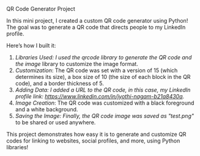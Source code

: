 QR Code Generator Project

In this mini project, I created a custom QR code generator using Python! The goal was to generate a QR code that directs people to my LinkedIn profile. 

Here’s how I built it:

1. *Libraries Used: I used the *qrcode* library to generate the QR code and the *image** library to customize the image format.
2. *Customization*: The QR code was set with a version of 15 (which determines its size), a box size of 10 (the size of each block in the QR code), and a border thickness of 5.
3. *Adding Data: I added a URL to the QR code, in this case, my LinkedIn profile link: *https://www.linkedin.com/in/jyothi-nagam-b21a8430a**.
4. *Image Creation*: The QR code was customized with a black foreground and a white background.
5. *Saving the Image: Finally, the QR code image was saved as *"test.png"** to be shared or used anywhere.

This project demonstrates how easy it is to generate and customize QR codes for linking to websites, social profiles, and more, using Python libraries!
